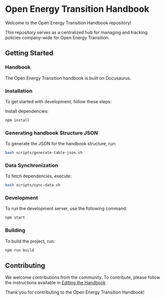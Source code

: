 # Open Energy Transition Handbook

Welcome to the Open Energy Transition Handbook repository!

This repository serves as a centralized hub for managing and tracking policies company-wide for Open Energy Transition. 

## Getting Started

### Handbook

The Open Energy Transition handbook is built on Docusaurus.

### Installation

To get started with development, follow these steps:

Install dependencies:
```bash
npm install 
```

### Generating handbook Structure JSON

To generate the JSON for the handbook structure, run:
```bash
bash scripts/generate-table-json.sh
```

### Data Synchronization

To fetch dependencies, execute:
```bash
bash scripts/sync-data.sh
```

### Development

To run the development server, use the following command:
```bash
npm start
```

### Building

To build the project, run:
```bash
npm run build
```

## Contributing

We welcome contributions from the community. To contribute, please follow the instructions available in [Editing the Handbook](docs/Handbook/EditingTheHandbook.mdx)

Thank you for contributing to the Open Energy Transition Handbook!
